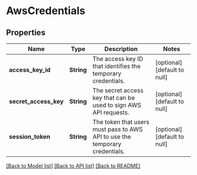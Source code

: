 # AwsCredentials
## Properties

| Name | Type | Description | Notes |
|------------ | ------------- | ------------- | -------------|
| **access\_key\_id** | **String** | The access key ID that identifies the temporary credentials. | [optional] [default to null] |
| **secret\_access\_key** | **String** | The secret access key that can be used to sign AWS API requests. | [optional] [default to null] |
| **session\_token** | **String** | The token that users must pass to AWS API to use the temporary credentials. | [optional] [default to null] |

[[Back to Model list]](../README.md#documentation-for-models) [[Back to API list]](../README.md#documentation-for-api-endpoints) [[Back to README]](../README.md)

